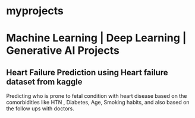 # myprojects

<h1>Machine Learning | Deep Learning | Generative AI Projects</h1>
<h2>Heart Failure Prediction using Heart failure dataset from kaggle</h2>
<P>Predicting who is prone to fetal condition with heart disease based on the comorbidities like HTN , Diabetes, Age, Smoking habits, and also based on the follow ups with doctors. </P>

